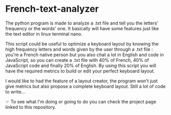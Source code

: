 # French-text-analyzer

The python program is made to analyze a .txt file and tell you the letters' frequency or the words' one.
It basically will have some features just like the text editor in linux terminal nano.

This script could be useful to optimize a keyboard layout by knowing the high frequency letters and words given by the user through a .txt file :
you're a French native person but you also chat a lot in English and code in JavaScript, so you can create a .txt file with 40% of French, 40% of JavaScript code
and finally 20% of English. By using this script you will have the required metrics to build or edit your perfect keyboard layout.

I would like to had the feature of a layout creator, the program won't just give metrics but also propose a complete keyboard layout. Still a lot of code to write…

☞ To see what I'm doing or going to do you can check the project page linked to this repository.
